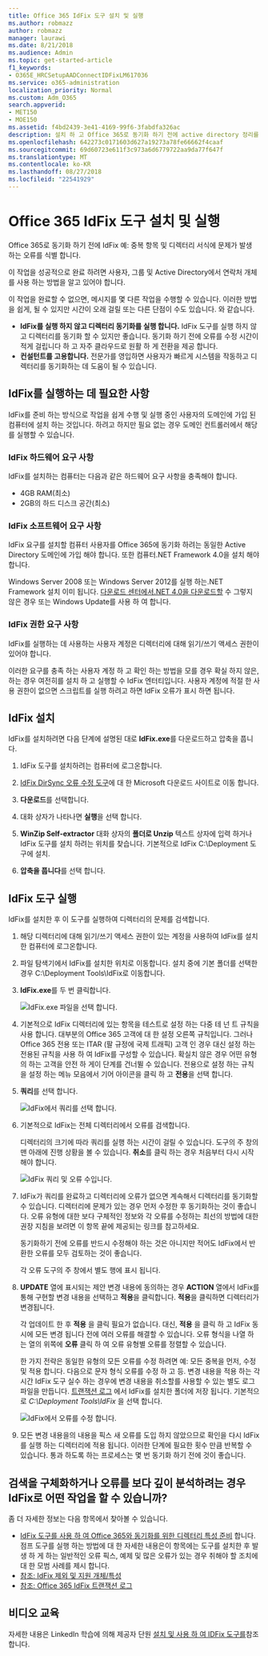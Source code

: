 ```yaml
---
title: Office 365 IdFix 도구 설치 및 실행
ms.author: robmazz
author: robmazz
manager: laurawi
ms.date: 8/21/2018
ms.audience: Admin
ms.topic: get-started-article
f1_keywords:
- O365E_HRCSetupAADConnectIDFixLM617036
ms.service: o365-administration
localization_priority: Normal
ms.custom: Adm_O365
search.appverid:
- MET150
- MOE150
ms.assetid: f4bd2439-3e41-4169-99f6-3fabdfa326ac
description: 설치 하 고 Office 365로 동기화 하기 전에 active directory 정리를 위해 Office 365 IdFix 도구를 실행 하는 방법입니다.
ms.openlocfilehash: 642273c0171603d627a19273a78fe66662f4caaf
ms.sourcegitcommit: 69d60723e611f3c973a6d6779722aa9da77f647f
ms.translationtype: MT
ms.contentlocale: ko-KR
ms.lasthandoff: 08/27/2018
ms.locfileid: "22541929"
---
```

# <a name="install-and-run-the-office-365-idfix-tool"></a>Office 365 IdFix 도구 설치 및 실행

Office 365로 동기화 하기 전에 IdFix 예: 중복 항목 및 디렉터리 서식에 문제가 발생 하는 오류를 식별 합니다. 
  
이 작업을 성공적으로 완료 하려면 사용자, 그룹 및 Active Directory에서 연락처 개체를 사용 하는 방법을 알고 있어야 합니다.
  
이 작업을 완료할 수 없으면, 메시지를 몇 다른 작업을 수행할 수 있습니다. 이러한 방법을 쉽게, 될 수 있지만 시간이 오래 걸릴 또는 다른 단점이 수도 있습니다. 와 같습니다.
  
- **IdFix를 실행 하지 않고 디렉터리 동기화를 실행 합니다.** IdFix 도구를 실행 하지 않고 디렉터리를 동기화 할 수 있지만 좋습니다. 동기화 하기 전에 오류를 수정 시간이 적게 걸립니다 하 고 자주 클라우드로 원활 하 게 전환을 제공 합니다. 
- **컨설턴트를 고용합니다.** 전문가를 영입하면 사용자가 빠르게 시스템을 작동하고 디렉터리를 동기화하는 데 도움이 될 수 있습니다. 
    
## <a name="what-you-need-to-run-idfix"></a>IdFix를 실행하는 데 필요한 사항

IdFix를 준비 하는 방식으로 작업을 쉽게 수행 및 실행 중인 사용자의 도메인에 가입 된 컴퓨터에 설치 하는 것입니다. 하려고 하지만 필요 없는 경우 도메인 컨트롤러에서 해당를 실행할 수 있습니다.
  
### <a name="idfix-hardware-requirements"></a>IdFix 하드웨어 요구 사항

IdFix를 설치하는 컴퓨터는 다음과 같은 하드웨어 요구 사항을 충족해야 합니다.
  
- 4GB RAM(최소)
- 2GB의 하드 디스크 공간(최소)
    
### <a name="idfix-software-requirements"></a>IdFix 소프트웨어 요구 사항

IdFix 요구를 설치할 컴퓨터 사용자를 Office 365에 동기화 하려는 동일한 Active Directory 도메인에 가입 해야 합니다. 또한 컴퓨터.NET Framework 4.0을 설치 해야 합니다. 
  
Windows Server 2008 또는 Windows Server 2012를 실행 하는.NET Framework 설치 이미 됩니다. [다운로드 센터에서.NET 4.0을 다운로드할](https://go.microsoft.com/fwlink/p/?LinkId=400475) 수 그렇지 않은 경우 또는 Windows Update를 사용 하 여 합니다. 
  
### <a name="idfix-permissions-requirements"></a>IdFix 권한 요구 사항

IdFix를 실행하는 데 사용하는 사용자 계정은 디렉터리에 대해 읽기/쓰기 액세스 권한이 있어야 합니다.
  
이러한 요구를 충족 하는 사용자 계정 하 고 확인 하는 방법을 모를 경우 확실 하지 않은, 하는 경우 여전히를 설치 하 고 실행할 수 IdFix 엔터티입니다. 사용자 계정에 적절 한 사용 권한이 없으면 스크립트를 실행 하려고 하면 IdFix 오류가 표시 하면 됩니다.
  
## <a name="install-idfix"></a>IdFix 설치

IdFix를 설치하려면 다음 단계에 설명된 대로 **IdFix.exe**를 다운로드하고 압축을 풉니다. 
  
1. IdFix 도구를 설치하려는 컴퓨터에 로그온합니다.
    
2. [IdFix DirSync 오류 수정 도구](https://go.microsoft.com/fwlink/?linkid=867219)에 대 한 Microsoft 다운로드 사이트로 이동 합니다.
    
3. **다운로드**를 선택합니다.
    
4. 대화 상자가 나타나면 **실행**을 선택 합니다.
    
5. **WinZip Self-extractor** 대화 상자의 **폴더로 Unzip** 텍스트 상자에 입력 하거나 IdFix 도구를 설치 하려는 위치를 찾습니다. 기본적으로 IdFix C:\Deployment 도구에 설치\. 
    
6. **압축을 풉니다**를 선택 합니다.
    
## <a name="run-the-idfix-tool"></a>IdFix 도구 실행

IdFix를 설치한 후 이 도구를 실행하여 디렉터리의 문제를 검색합니다.
  
1. 해당 디렉터리에 대해 읽기/쓰기 액세스 권한이 있는 계정을 사용하여 IdFix를 설치한 컴퓨터에 로그온합니다.
    
2. 파일 탐색기에서 IdFix를 설치한 위치로 이동합니다. 설치 중에 기본 폴더를 선택한 경우 C:\Deployment Tools\IdFix로 이동합니다.
    
3. **IdFix.exe**를 두 번 클릭합니다. 
    
    ![IdFix.exe 파일을 선택 합니다.](media/a9387bbc-991f-41c2-a500-45e3ce574285.JPG)
  
4. 기본적으로 IdFix 디렉터리에 있는 항목을 테스트로 설정 하는 다중 테 넌 트 규칙을 사용 합니다. 대부분의 Office 365 고객에 대 한 설정 오른쪽 규칙입니다. 그러나 Office 365 전용 또는 ITAR (팔 규정에 국제 트래픽) 고객 인 경우 대신 설정 하는 전용된 규칙을 사용 하 여 IdFix를 구성할 수 있습니다. 확실치 않은 경우 어떤 유형의 하는 고객을 안전 하 게이 단계를 건너뛸 수 있습니다. 전용으로 설정 하는 규칙을 설정 하는 메뉴 모음에서 기어 아이콘을 클릭 하 고 **전용**을 선택 합니다.
    
5. **쿼리**를 선택 합니다.
    
    ![IdFix에서 쿼리를 선택 합니다.](media/a07a7aa7-d0ac-4817-8757-946019813a57.JPG)
  
6. 기본적으로 IdFix는 전체 디렉터리에서 오류를 검색합니다.
    
    디렉터리의 크기에 따라 쿼리를 실행 하는 시간이 걸릴 수 있습니다. 도구의 주 창의 맨 아래에 진행 상황을 볼 수 있습니다. **취소**를 클릭 하는 경우 처음부터 다시 시작 해야 합니다.
    
    ![IdFix 쿼리 및 오류 수입니다.](media/da0198a0-7d4d-4afe-a256-e82f1330ada5.JPG)
  
7. IdFix가 쿼리를 완료하고 디렉터리에 오류가 없으면 계속해서 디렉터리를 동기화할 수 있습니다. 디렉터리에 문제가 있는 경우 먼저 수정한 후 동기화하는 것이 좋습니다. 오류 유형에 대한 보다 구체적인 정보와 각 오류를 수정하는 최선의 방법에 대한 권장 지침을 보려면 이 항목 끝에 제공되는 링크를 참고하세요. 
    
    동기화하기 전에 오류를 반드시 수정해야 하는 것은 아니지만 적어도 IdFix에서 반환한 오류를 모두 검토하는 것이 좋습니다.
    
    각 오류 도구의 주 창에서 별도 행에 표시 됩니다. 
    
8. **UPDATE** 열에 표시되는 제안 변경 내용에 동의하는 경우 **ACTION** 열에서 IdFix를 통해 구현할 변경 내용을 선택하고 **적용**을 클릭합니다. **적용**을 클릭하면 디렉터리가 변경됩니다.
    
    각 업데이트 한 후 **적용** 을 클릭 필요가 없습니다. 대신, **적용** 을 클릭 하 고 IdFix 동시에 모든 변경 됩니다 전에 여러 오류를 해결할 수 있습니다. 오류 형식을 나열 하는 열의 위쪽에 **오류** 클릭 하 여 오류 유형별 오류를 정렬할 수 있습니다. 
    
    한 가지 전략은 동일한 유형의 모든 오류를 수정 하려면 예: 모든 중복을 먼저, 수정 및 적용 합니다. 다음으로 문자 형식 오류를 수정 하 고 등. 변경 내용을 적용 하는 각 시간 IdFix 도구 실수 하는 경우에 변경 내용을 취소할를 사용할 수 있는 별도 로그 파일을 만듭니다. [트랜잭션 로그](idfix-transaction-log.md) 에서 IdFix를 설치한 폴더에 저장 됩니다.  기본적으로 _C:\Deployment Tools\IdFix_ 을 선택 합니다. 
    
    ![IdFix에서 오류를 수정 합니다.](media/5f051070-652c-4be7-98bf-312295e32371.png)
  
9. 모든 변경 내용을의 내용을 픽스 새 오류를 도입 하지 않았으므로 확인을 다시 IdFix를 실행 하는 디렉터리에 적용 됩니다. 이러한 단계에 필요한 횟수 만큼 반복할 수 있습니다. 통과 하도록 하는 프로세스는 몇 번 동기화 하기 전에 것이 좋습니다.
    
## <a name="i-want-to-refine-my-search-or-dig-deeper-into-the-errors-what-else-can-i-do-with-idfix"></a>검색을 구체화하거나 오류를 보다 깊이 분석하려는 경우 IdFix로 어떤 작업을 할 수 있습니까?

좀 더 자세한 정보는 다음 항목에서 찾아볼 수 있습니다.
  
- [IdFix 도구를 사용 하 여 Office 365와 동기화를 위한 디렉터리 특성 준비](prepare-directory-attributes-for-synch-with-idfix.md) 합니다. 점프 도구를 실행 하는 방법에 대 한 자세한 내용은이 항목에는 도구를 설치한 후 발생 하 게 하는 일반적인 오류 픽스, 예제 및 많은 오류가 있는 경우 취해야 할 조치에 대 한 모범 사례를 제시 합니다. 
- [참조: IdFix 제외 및 지원 개체/특성](idfix-excluded-and-supported-objects-and-attributes.md)  
- [참조: Office 365 IdFix 트랜잭션 로그](idfix-transaction-log.md)
    
## <a name="video-training"></a>비디오 교육

자세한 내용은 LinkedIn 학습에 의해 제공자 단원 [설치 및 사용 하 여 IDFix 도구를](https://support.office.com/article/4d81d73c-f172-4fd5-8542-f601c0c96aa9.aspx)참조 합니다.
  

